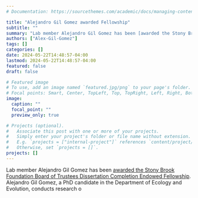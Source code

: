 ```yaml
---
# Documentation: https://sourcethemes.com/academic/docs/managing-content/

title: "Alejandro Gil Gomez awarded Fellowship"
subtitle: ""
summary: "Lab member Alejandro Gil Gomez has been [awarded the Stony Brook Foundation Board of Trustees Dissertation Completion Endowed Fellowship](https://www.stonybrook.edu/grad/tuition_funding/graduate-school-programs/graduate-awards/#/awardees%202024:~:text=Alejandro%20Gil-,Gomez,-Stony%20Brook%20Foundation)."
authors: ["Alex-Gil-Gomez"]
tags: []
categories: []
date: 2024-05-22T14:48:57-04:00
lastmod: 2024-05-22T14:48:57-04:00
featured: false
draft: false

# Featured image
# To use, add an image named `featured.jpg/png` to your page's folder.
# Focal points: Smart, Center, TopLeft, Top, TopRight, Left, Right, BottomLeft, Bottom, BottomRight.
image:
  caption: ""
  focal_point: ""
  preview_only: true

# Projects (optional).
#   Associate this post with one or more of your projects.
#   Simply enter your project's folder or file name without extension.
#   E.g. `projects = ["internal-project"]` references `content/project/deep-learning/index.md`.
#   Otherwise, set `projects = []`.
projects: []
---
```

Lab member Alejandro Gil Gomez has been [awarded the Stony Brook Foundation Board of Trustees Dissertation Completion Endowed Fellowship](https://www.stonybrook.edu/grad/tuition_funding/graduate-school-programs/graduate-awards/#/awardees%202024:~:text=Alejandro%20Gil-,Gomez,-Stony%20Brook%20Foundation).
Alejandro Gil Gomez, a PhD candidate in the Department of Ecology and Evolution, conducts research o
